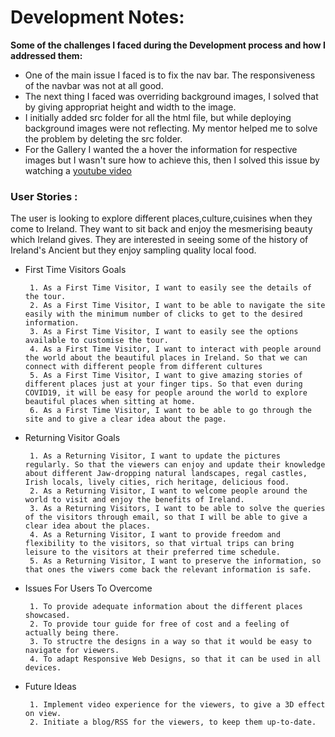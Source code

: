 # Development Notes:  
  
**Some of the challenges I faced during the Development process and how I addressed them:**  

- One of the main issue I faced is to fix the nav bar. The responsiveness of the navbar was not at all good.
- The next thing I faced was overriding background images, I solved that by giving appropriat height and width to the image.
- I initially added src folder for all the html file, but while deploying background images were not reflecting. My mentor helped me to solve the problem by deleting the src folder.
-  For the Gallery I wanted the a hover the information for respective images but I wasn't sure how to achieve this, then I solved this issue by watching a [youtube video](https://www.youtube.com/watch?v=8b2mTq0Xrtw&t=147s)


### User Stories :  
    
The user is looking to explore different places,culture,cuisines when they come to Ireland. They want to sit back and enjoy the mesmerising beauty which Ireland gives.  They are interested in seeing some of the history of Ireland's Ancient  but they enjoy sampling quality local food.  

* First Time Visitors Goals

       1. As a First Time Visitor, I want to easily see the details of the tour.
       2. As a First Time Visitor, I want to be able to navigate the site easily with the minimum number of clicks to get to the desired information.
       3. As a First Time Visitor, I want to easily see the options available to customise the tour.
       4. As a First Time Visitor, I want to interact with people around the world about the beautiful places in Ireland. So that we can connect with different people from different cultures
       5. As a First Time Visitor, I want to give amazing stories of different places just at your finger tips. So that even during COVID19, it will be easy for people around the world to explore beautiful places when sitting at home.
       6. As a First Time Visitor, I want to be able to go through the site and to give a clear idea about the page.

* Returning Visitor Goals

       1. As a Returning Visitor, I want to update the pictures regularly. So that the viewers can enjoy and update their knowledge about different Jaw-dropping natural landscapes, regal castles, Irish locals, lively cities, rich heritage, delicious food.
       2. As a Returning Visitor, I want to welcome people around the world to visit and enjoy the benefits of Ireland.
       3. As a Returning Visitors, I want to be able to solve the queries of the visitors through email, so that I will be able to give a clear idea about the places.
       4. As a Returning Visitor, I want to provide freedom and flexibility to the visitors, so that virtual trips can bring leisure to the visitors at their preferred time schedule.
       5. As a Returning Visitor, I want to preserve the information, so that ones the viwers come back the relevant information is safe.

* Issues For Users To Overcome


       1. To provide adequate information about the different places showcased.
       2. To provide tour guide for free of cost and a feeling of actually being there.
       3. To structre the designs in a way so that it would be easy to navigate for viewers.
       4. To adapt Responsive Web Designs, so that it can be used in all devices.
       
     
* Future Ideas


       1. Implement video experience for the viewers, to give a 3D effect on view.
       2. Initiate a blog/RSS for the viewers, to keep them up-to-date.
       

